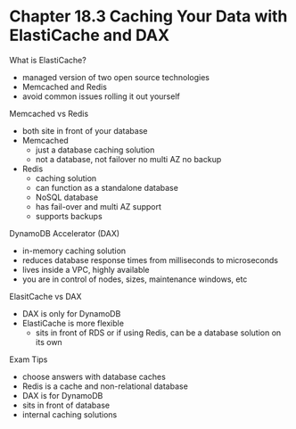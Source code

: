 # Chapter 18.3 Caching Your Data with ElastiCache and DAX

What is ElastiCache?
- managed version of two open source technologies
- Memcached and Redis
- avoid common issues rolling it out yourself

Memcached vs Redis
- both site in front of your database
- Memcached
	- just a database caching solution
	- not a database, not failover no multi AZ no backup
- Redis
	- caching solution
	- can function as a standalone database
	- NoSQL database
	- has fail-over and multi AZ support
	- supports backups

DynamoDB Accelerator (DAX)
- in-memory caching solution
- reduces database response times from milliseconds to microseconds
- lives inside a VPC, highly available
- you are in control of nodes, sizes, maintenance windows, etc

ElasitCache vs DAX
- DAX is only for DynamoDB
- ElastiCache is more flexible
	- sits in front of RDS or if using Redis, can be a database solution on its own

Exam Tips
- choose answers with database caches
- Redis is a cache and non-relational database
- DAX is for DynamoDB
- sits in front of database
- internal caching solutions
